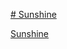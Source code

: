 [# Sunshine](https://nikhilyadavjr.github.io/Sunshine/)

[Sunshine](https://nikhilyadavjr.github.io/Sunshine/)
